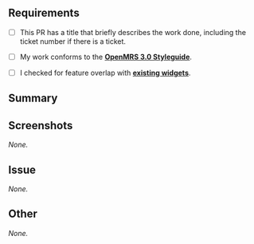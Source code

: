 ## Requirements

- [ ] This PR has a title that briefly describes the work done, including the ticket number if there is a ticket.
- [ ] My work conforms to the [**OpenMRS 3.0 Styleguide**](https://om.rs/styleguide).
- [ ] I checked for feature overlap with [**existing widgets**](https://om.rs/directory).


## Summary

<!--
Required.
Please describe what problems your PR addresses.
-->


## Screenshots

*None.*
<!--
Optional.
If possible, please insert any screenshots/videos of your changes here.
Don't forget to remove the *None.* above if you do fill this section.
-->


## Issue

*None.*
<!--
Required if applicable.
If present, please link any related issue here, e.g. "https://issues.openmrs.org/browse/O3-123").
-->


## Other

*None.*
<!--
Optional.
Anything else that isn't covered by one of the sections above.
Don't forget to remove the *None.* above if you do fill this section.
-->
